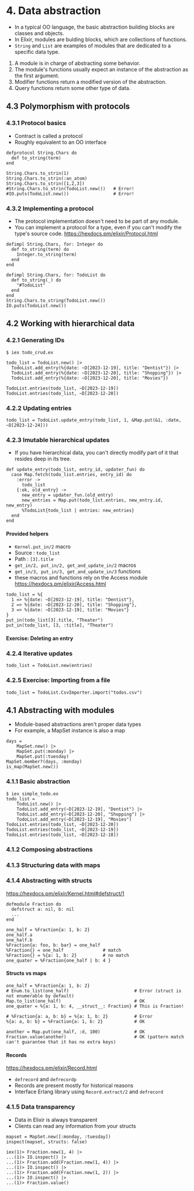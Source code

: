 # 4. Data abstraction
- In a typical OO language, the basic abstraction building blocks are classes and objects.
- In Elixir, modules are bulding blocks, which are collections of functions.
- `String` and `List` are examples of modules that are dedicated to a specific data type.

1. A module is in charge of abstracting some behavior.
2. The module's functions usually expect an instance of the abstraction as the first argument.
3. Modifier functions return a modified version of the abstraction.
4. Query functions return some other type of data.

## 4.3 Polymorphism with protocols
### 4.3.1 Protocol basics
- Contract is called a protocol
- Roughly equivalent to an OO interface
```
defprotocol String.Chars do
  def to_string(term)
end

String.Chars.to_strin(1)
String.Chars.to_strin(:an_atom)
String.Chars.to_strin([1,2,3])
#String.Chars.to_strin(TodoList.new())   # Error!
#IO.puts(TodoList.new())                 # Error!
```
### 4.3.2 Implementing a protocol
- The protocol implementation doesn't need to be part of any module.
- You can implement a protocol for a type, even if you can't modify the type's source code.
https://hexdocs.pm/elixir/Protocol.html
```
defimpl String.Chars, for: Integer do
  def to_string(term) do
    Integer.to_string(term)
  end
end

defimpl String.Chars, for: TodoList do
  def to_string(_) do
    "#TodoList"
  end
end
String.Chars.to_string(TodoList.new())
IO.puts(TodoList.new())
```

## 4.2 Working with hierarchical data
### 4.2.1 Generating IDs
```
$ iex todo_crud.ex

todo_list = TodoList.new() |>
  TodoList.add_entry(%{date: ~D[2023-12-19], title: "Dentist"}) |>
  TodoList.add_entry(%{date: ~D[2023-12-20], title: "Shopping"}) |>
  TodoList.add_entry(%{date: ~D[2023-12-20], title: "Movies"})

TodoList.entries(todo_list, ~D[2023-12-19])
TodoList.entries(todo_list, ~D[2023-12-20])
```
### 4.2.2 Updating entries
```
todo_list = TodoList.update_entry(todo_list, 1, &Map.put(&1, :date, ~D[2023-12-24]))
```
### 4.2.3 Imutable hierarchical updates
- If you have hierarchical data, you can't directly modify part of it that resides deep in its tree.
```
def update_entry(todo_list, entry_id, updater_fun) do
  case Map.fetch(todo_list.entries, entry_id) do
    :error ->
      todo_list
    {:ok, old_entry} ->
      new_entry = updater_fun.(old_entry)
      new_entries = Map.put(todo_list.entries, new_entry.id, new_entry)
      %TodoList{todo_list | entries: new_entries}
  end
end
```
#### Provided helpers
- `Kernel.put_in/2` macro
- Source : `todo_list`
- Path : `[3].title`
- `get_in/2, put_in/2, get_and_update_in/2` macros
- `get_in/3, put_in/3, get_and_update_in/3` functions
- these macros and functions rely on the Access module
https://hexdocs.pm/elixir/Access.html
```
todo_list = %{
  1 => %{date: ~D[2023-12-19], title: "Dentist"},
  2 => %{date: ~D[2023-12-20], title: "Shopping"},
  3 => %{date: ~D[2023-12-19], title: "Movies"}
}
put_in(todo_list[3].title, "Theater")
put_in(todo_list, [3, :title], "Theater")
```
#### Exercise: Deleting an entry
### 4.2.4 Iterative updates
```
todo_list = TodoList.new(entries)
```
### 4.2.5 Exercise: Importing from a file
```
todo_list = TodoList.CsvImporter.import("todos.csv")
```

## 4.1 Abstracting with modules
- Module-based abstractions aren't proper data types
- For example, a MapSet instance is also a map
```
days =
    MapSet.new() |>
    MapSet.put(:monday) |>
    MapSet.put(:tuesday)
MapSet.member?(days, :monday)
is_map(MapSet.new())
```
### 4.1.1 Basic abstraction
```
$ iex simple_todo.ex
todo_list =
    TodoList.new() |> 
    TodoList.add_entry(~D[2023-12-19], "Dentist") |>
    TodoList.add_entry(~D[2023-12-20], "Shopping") |>
    TodoList.add_entry(~D[2023-12-19], "Movies")
TodoList.entries(todo_list, ~D[2023-12-20])
TodoList.entries(todo_list, ~D[2023-12-19])
TodoList.entries(todo_list, ~D[2023-12-18])
```
### 4.1.2 Composing abstractions
### 4.1.3 Structuring data with maps
### 4.1.4 Abstracting with structs
https://hexdocs.pm/elixir/Kernel.html#defstruct/1
```
defmodule Fraction do
  defstruct a: nil, b: nil
  ...
end

one_half = %Fraction{a: 1, b: 2}
one_half.a
one_half.b
%Fraction{a: foo, b: bar} = one_half
%Fraction{} = one_half               # match
%Fraction{} = %{a: 1, b: 2}          # no match
one_quater = %Fraction{one_half | b: 4 }
```
#### Structs vs maps
```
one_half = %Fraction{a: 1, b: 2}
# Enum.to_list(one_half)                         # Error (struct is not enumerable by default)
Map.to_list(one_half)                            # OK
one_quater = %{a: 1, b: 4, __struct__: Fraction} # This is Fraction!

# %Fraction{a: a, b: b} = %{a: 1, b: 2}          # Error
%{a: a, b: b} = %Fraction{a: 1, b: 2}            # OK

another = Map.put(one_half, :d, 100)             # OK
Fraction.value(another)                          # OK (pattern match can't guarantee that it has no extra keys)
```
#### Records
https://hexdocs.pm/elixir/Record.html
- `defrecord` and `defrecordp`
- Records are present mostly for historical reasons
- Interface Erlang library using `Record.extract/2` and `defrecord`
### 4.1.5 Data transparency
- Data in Elixir is always transparent
- Clients can read any information from your structs
```
mapset = MapSet.new([:monday, :tuesday])
inspect(mapset, structs: false)

iex(1)> Fraction.new(1, 4) |> 
...(1)> IO.inspect() |>
...(1)> Fraction.add(Fraction.new(1, 4)) |>
...(1)> IO.inspect() |>
...(1)> Fraction.add(Fraction.new(1, 2)) |>
...(1)> IO.inspect() |>
...(1)> Fraction.value()
```
